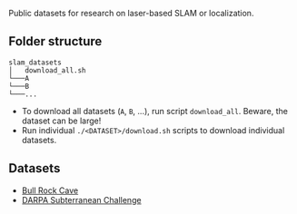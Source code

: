 Public datasets for research on laser-based SLAM or localization.

## Folder structure
```
slam_datasets
│   download_all.sh
└───A
└───B
└───...
```
- To download all datasets (`A`, `B`, ...), run script `download_all`. Beware, the dataset can be large!
- Run individual `./<DATASET>/download.sh` scripts to download individual datasets.

## Datasets
- [Bull Rock Cave](./bull_rock_cave/README.md)
- [DARPA Subterranean Challenge](./descriptions/darpa_subt.md)
